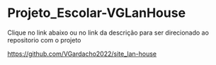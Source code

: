 # Projeto_Escolar-VGLanHouse

Clique no link abaixo ou no link da descrição para ser direcionado ao repositorio com o projeto

https://github.com/VGardacho2022/site_lan-house
